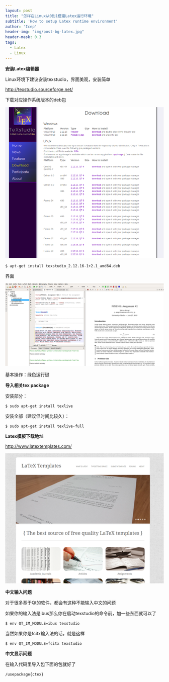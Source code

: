 ```yaml
---
layout: post
title: "怎样在Linux从0到1搭建Latex运行环境"
subtitle: 'How to setup Latex runtime environment'
author: 'Icep'
header-img: "img/post-bg-latex.jpg"
header-mask: 0.3
tags:
  - Latex
  - Linux
---
```


**安装Latex编辑器**

Linux环境下建议安装texstudio，界面美观，安装简单

http://texstudio.sourceforge.net/

下载对应操作系统版本的deb包

![](../img/in-post/post-latex/1.png)

```shell
$ apt-get install texstudio_2.12.16-1+2.1_amd64.deb
```

界面

![](../img/in-post/post-latex/2.png)

基本操作：绿色运行键

**导入相关tex package**

安装部分：
```shell
$ sudo apt-get install texlive
```

安装全部（建议但时间比较久）：
```shell
$ sudo apt-get install texlive-full
```
**Latex模板下载地址**

http://www.latextemplates.com/

![](../img/in-post/post-latex/3.png)

**中文输入问题**

对于很多基于Qt的软件，都会有这种不能输入中文的问题

如果你的输入法是ibus那么你在启动texstudio的命令前，加一些东西就可以了

```shell
$ env QT_IM_MODULE=ibus texstudio
```

当然如果你是fcitx输入法的话，就是这样
```shell
$ env QT_IM_MODULE=fcitx texstudio
```

**中文显示问题**

在输入代码里导入包下面的包就好了

```latex
/usepackage{ctex}
```
